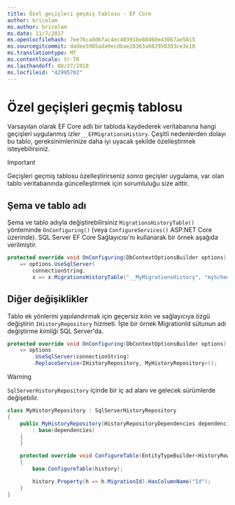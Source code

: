 ```yaml
---
title: Özel geçişleri geçmiş tablosu - EF Core
author: bricelam
ms.author: bricelam
ms.date: 11/7/2017
ms.openlocfilehash: 7ee76cadd6fac4ec403918e88460e43067ae5815
ms.sourcegitcommit: dadee5905ada9ecdbae28363a682950383ce3e10
ms.translationtype: MT
ms.contentlocale: tr-TR
ms.lasthandoff: 08/27/2018
ms.locfileid: "42995702"
---
```

<a name="custom-migrations-history-table"></a>Özel geçişleri geçmiş tablosu
===============================
Varsayılan olarak EF Core adlı bir tabloda kaydederek veritabanına hangi geçişleri uygulanmış izler `__EFMigrationsHistory`. Çeşitli nedenlerden dolayı bu tablo, gereksinimlerinize daha iyi uyacak şekilde özelleştirmek isteyebilirsiniz.

> [!IMPORTANT]
> Geçişleri geçmiş tablosu özelleştirirseniz *sonra* geçişler uygulama, var olan tablo veritabanında güncelleştirmek için sorumluluğu size aittir.

<a name="schema-and-table-name"></a>Şema ve tablo adı
----------------------
Şema ve tablo adıyla değiştirebilirsiniz `MigrationsHistoryTable()` yönteminde `OnConfiguring()` (veya `ConfigureServices()` ASP.NET Core üzerinde). SQL Server EF Core Sağlayıcısı'nı kullanarak bir örnek aşağıda verilmiştir.

``` csharp
protected override void OnConfiguring(DbContextOptionsBuilder options)
    => options.UseSqlServer(
        connectionString,
        x => x.MigrationsHistoryTable("__MyMigrationsHistory", "mySchema"));
```

<a name="other-changes"></a>Diğer değişiklikler
-------------
Tablo ek yönlerini yapılandırmak için geçersiz kılın ve sağlayıcıya özgü değiştirin `IHistoryRepository` hizmeti. İşte bir örnek MigrationId sütunun adı değiştirme *kimliği* SQL Server'da.

``` csharp
protected override void OnConfiguring(DbContextOptionsBuilder options)
    => options
        .UseSqlServer(connectionString)
        .ReplaceService<IHistoryRepository, MyHistoryRepository>();
```

> [!WARNING]
> `SqlServerHistoryRepository` içinde bir iç ad alanı ve gelecek sürümlerde değişebilir.

``` csharp
class MyHistoryRepository : SqlServerHistoryRepository
{
    public MyHistoryRepository(HistoryRepositoryDependencies dependencies)
        : base(dependencies)
    {
    }

    protected override void ConfigureTable(EntityTypeBuilder<HistoryRow> history)
    {
        base.ConfigureTable(history);

        history.Property(h => h.MigrationId).HasColumnName("Id");
    }
}
```
